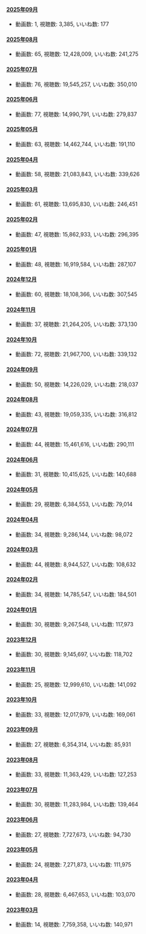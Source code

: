 #### [2025年09月](videos/202509 "wikilink")

-   動画数: 1, 視聴数: 3,385, いいね数: 177

#### [2025年08月](videos/202508 "wikilink")

-   動画数: 65, 視聴数: 12,428,009, いいね数: 241,275

#### [2025年07月](videos/202507 "wikilink")

-   動画数: 76, 視聴数: 19,545,257, いいね数: 350,010

#### [2025年06月](videos/202506 "wikilink")

-   動画数: 77, 視聴数: 14,990,791, いいね数: 279,837

#### [2025年05月](videos/202505 "wikilink")

-   動画数: 63, 視聴数: 14,462,744, いいね数: 191,110

#### [2025年04月](videos/202504 "wikilink")

-   動画数: 58, 視聴数: 21,083,843, いいね数: 339,626

#### [2025年03月](videos/202503 "wikilink")

-   動画数: 61, 視聴数: 13,695,830, いいね数: 246,451

#### [2025年02月](videos/202502 "wikilink")

-   動画数: 47, 視聴数: 15,862,933, いいね数: 296,395

#### [2025年01月](videos/202501 "wikilink")

-   動画数: 48, 視聴数: 16,919,584, いいね数: 287,107

#### [2024年12月](videos/202412 "wikilink")

-   動画数: 60, 視聴数: 18,108,366, いいね数: 307,545

#### [2024年11月](videos/202411 "wikilink")

-   動画数: 37, 視聴数: 21,264,205, いいね数: 373,130

#### [2024年10月](videos/202410 "wikilink")

-   動画数: 72, 視聴数: 21,967,700, いいね数: 339,132

#### [2024年09月](videos/202409 "wikilink")

-   動画数: 50, 視聴数: 14,226,029, いいね数: 218,037

#### [2024年08月](videos/202408 "wikilink")

-   動画数: 43, 視聴数: 19,059,335, いいね数: 316,812

#### [2024年07月](videos/202407 "wikilink")

-   動画数: 44, 視聴数: 15,461,616, いいね数: 290,111

#### [2024年06月](videos/202406 "wikilink")

-   動画数: 31, 視聴数: 10,415,625, いいね数: 140,688

#### [2024年05月](videos/202405 "wikilink")

-   動画数: 29, 視聴数: 6,384,553, いいね数: 79,014

#### [2024年04月](videos/202404 "wikilink")

-   動画数: 34, 視聴数: 9,286,144, いいね数: 98,072

#### [2024年03月](videos/202403 "wikilink")

-   動画数: 44, 視聴数: 8,944,527, いいね数: 108,632

#### [2024年02月](videos/202402 "wikilink")

-   動画数: 34, 視聴数: 14,785,547, いいね数: 184,501

#### [2024年01月](videos/202401 "wikilink")

-   動画数: 30, 視聴数: 9,267,548, いいね数: 117,973

#### [2023年12月](videos/202312 "wikilink")

-   動画数: 30, 視聴数: 9,145,697, いいね数: 118,702

#### [2023年11月](videos/202311 "wikilink")

-   動画数: 25, 視聴数: 12,999,610, いいね数: 141,092

#### [2023年10月](videos/202310 "wikilink")

-   動画数: 33, 視聴数: 12,017,979, いいね数: 169,061

#### [2023年09月](videos/202309 "wikilink")

-   動画数: 27, 視聴数: 6,354,314, いいね数: 85,931

#### [2023年08月](videos/202308 "wikilink")

-   動画数: 33, 視聴数: 11,363,429, いいね数: 127,253

#### [2023年07月](videos/202307 "wikilink")

-   動画数: 30, 視聴数: 11,283,984, いいね数: 139,464

#### [2023年06月](videos/202306 "wikilink")

-   動画数: 27, 視聴数: 7,727,673, いいね数: 94,730

#### [2023年05月](videos/202305 "wikilink")

-   動画数: 24, 視聴数: 7,271,873, いいね数: 111,975

#### [2023年04月](videos/202304 "wikilink")

-   動画数: 28, 視聴数: 6,467,653, いいね数: 103,070

#### [2023年03月](videos/202303 "wikilink")

-   動画数: 14, 視聴数: 7,759,358, いいね数: 140,971

